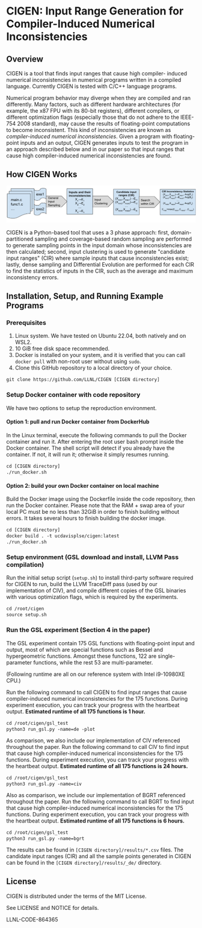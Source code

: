 # CIGEN: Input Range Generation for Compiler-Induced Numerical Inconsistencies

## Overview

CIGEN is a tool that finds input ranges that cause high compiler- induced
numerical inconsistencies in numerical programs written in a compiled language.
Currently CIGEN is tested with C/C++ language programs.

Numerical program behavior may diverge when they are compiled and ran
differently. Many factors, such as different hardware architectures (for
example, the x87 FPU with its 80-bit registers), different compilers, or
different optimization flags (especially those that do not adhere to the
IEEE-754 2008 standard), may cause the results of floating-point computations to
become inconsistent. This kind of inconsistencies are known as *compiler-induced
numerical inconsistencies*. Given a program with floating-point inputs and an
output, CIGEN generates inputs to test the program in an approach described
below and in our paper so that input ranges that cause high compiler-induced
numerical inconsistencies are found.

## How CIGEN Works

![CIGEN workflow.](./cigen-overview.svg)

CIGEN is a Python-based tool that uses a 3 phase approach: first,
domain-partitioned sampling and coverage-based random sampling are performed to
generate sampling points in the input domain whose inconsistencies are then
calculated; second, input clustering is used to generate "candidate input
ranges" (CIR) where sample inputs that cause inconsistencies exist; lastly,
dense sampling and Differential Evolution are performed for each CIR to find the
statistics of inputs in the CIR, such as the average and maximum inconsistency
errors.

## Installation, Setup, and Running Example Programs

### Prerequisites

1. Linux system. We have tested on Ubuntu 22.04, both natively and on WSL2.
2. 10 GiB free disk space recommended.
3. Docker is installed on your system, and it is verified that you can call
   `docker pull` with non-root user without using `sudo`.
4. Clone this GitHub repository to a local directory of your choice.

```
git clone https://github.com/LLNL/CIGEN [CIGEN directory]
```

### Setup Docker container with code repository

We have two options to setup the reproduction environment.

#### Option 1: pull and run Docker container from DockerHub

In the Linux terminal, execute the following commands to pull the Docker
container and run it. After entering the root user bash prompt inside the Docker
container. The shell script will detect if you already have the container. If 
not, it will run it; otherwise it simply resumes running.

```
cd [CIGEN directory]
./run_docker.sh
```

#### Option 2: build your own Docker container on local machine

Build the Docker image using the Dockerfile inside the code repository, then run
the Docker container. Please note that the RAM + swap area of your local PC must
be no less than 32GiB in order to finish building without errors. It takes
several hours to finish building the docker image.

```
cd [CIGEN directory]
docker build . -t ucdavisplse/cigen:latest
./run_docker.sh
```

### Setup environment (GSL download and install, LLVM Pass compilation)

Run the initial setup script (`setup.sh`) to install third-party software
required for CIGEN to run, build the LLVM TraceDiff pass (used by our implementation
of CIV), and compile different copies of the GSL binaries
with various optimization flags, which is required by the experiments.

```
cd /root/cigen
source setup.sh
```

### Run the GSL experiment (Section 4 in the paper)

The GSL experiment contain 175 GSL functions with floating-point input and
output, most of which are special functions such as Bessel and hypergeometric
functions. Amongst these functions, 122 are single-parameter functions, while
the rest 53 are multi-parameter. 

(Following runtime are all on our reference system with Intel i9-10980XE CPU.)

Run the following command to call CIGEN to find input ranges that cause
compiler-induced numerical inconsistencies for the 175 functions. During
experiment execution, you can track your progress with the heartbeat output.
**Estimated runtime of all 175 functions is 1 hour.**

```
cd /root/cigen/gsl_test
python3 run_gsl.py -name=de -plot
```

As comparison, we also include our implementation of CIV referenced throughout
the paper. Run the following command to call CIV to find input that cause
high compiler-induced numerical inconsistencies for the 175 functions. During
experiment execution, you can track your progress with the heartbeat output.
**Estimated runtime of all 175 functions is 24 hours.**

```
cd /root/cigen/gsl_test
python3 run_gsl.py -name=civ
```

Also as comparison, we include our implementation of BGRT referenced throughout
the paper. Run the following command to call BGRT to find input that cause
high compiler-induced numerical inconsistencies for the 175 functions. During
experiment execution, you can track your progress with the heartbeat output.
**Estimated runtime of all 175 functions is 6 hours.**

```
cd /root/cigen/gsl_test
python3 run_gsl.py -name=bgrt
```

The results can be found in `[CIGEN directory]/results/*.csv` files. The candidate
input ranges (CIR) and all the sample points generated in CIGEN can be found in the
`[CIGEN directory]/results/_de/` directory.

## License

CIGEN is distributed under the terms of the MIT License.

See LICENSE and NOTICE for details.

LLNL-CODE-864365

